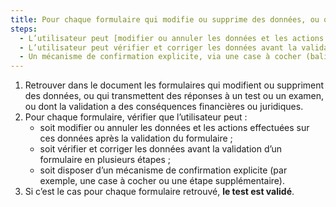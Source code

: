 ```yaml
---
title: Pour chaque formulaire qui modifie ou supprime des données, ou qui transmet des réponses à un test ou un examen, ou dont la validation a des conséquences financières ou juridiques, la saisie des données vérifie-t-elle une de ces conditions ?
steps:
  - L’utilisateur peut [modifier ou annuler les données et les actions effectuées](#modifier-ou-annuler-les-donnees-et-les-actions-effectuees) sur ces données après la validation du formulaire.
  - L’utilisateur peut vérifier et corriger les données avant la validation d’un formulaire en plusieurs étapes.
  - Un mécanisme de confirmation explicite, via une case à cocher (balise `<input>` de type `checkbox` ou balise ayant un attribut WAI-ARIA `role="checkbox"`) ou une étape supplémentaire, est présent.
---
```


1. Retrouver dans le document les formulaires qui modifient ou suppriment des données, ou qui transmettent des réponses à un test ou un examen, ou dont la validation a des conséquences financières ou juridiques.
2. Pour chaque formulaire, vérifier que l’utilisateur peut :
   - soit modifier ou annuler les données et les actions effectuées sur ces données après la validation du formulaire ;
   - soit vérifier et corriger les données avant la validation d’un formulaire en plusieurs étapes ;
   - soit disposer d’un mécanisme de confirmation explicite (par exemple, une case à cocher ou une étape supplémentaire).
3. Si c’est le cas pour chaque formulaire retrouvé, **le test est validé**.
